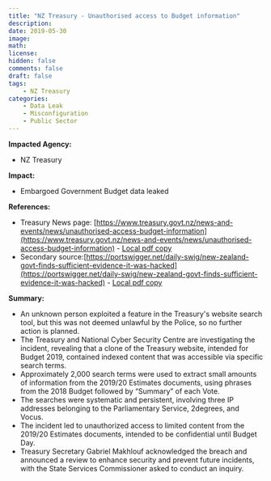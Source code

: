 ```yaml
---
title: "NZ Treasury - Unauthorised access to Budget information"
description: 
date: 2019-05-30
image: 
math: 
license: 
hidden: false
comments: false
draft: false
tags: 
    - NZ Treasury
categories:
    - Data Leak
    - Misconfiguration
    - Public Sector
---
```

**Impacted Agency:**
* NZ Treasury

**Impact:**
* Embargoed Government Budget data leaked

**References:**
* Treasury News page: [https://www.treasury.govt.nz/news-and-events/news/unauthorised-access-budget-information](https://www.treasury.govt.nz/news-and-events/news/unauthorised-access-budget-information) - [Local pdf copy][def] 
* Secondary source:[https://portswigger.net/daily-swig/new-zealand-govt-finds-sufficient-evidence-it-was-hacked](https://portswigger.net/daily-swig/new-zealand-govt-finds-sufficient-evidence-it-was-hacked) - [Local pdf copy][def1]

**Summary:**
* An unknown person exploited a feature in the Treasury's website search tool, but this was not deemed unlawful by the Police, so no further action is planned.
* The Treasury and National Cyber Security Centre are investigating the incident, revealing that a clone of the Treasury website, intended for Budget 2019, contained indexed content that was accessible via specific search terms.
* Approximately 2,000 search terms were used to extract small amounts of information from the 2019/20 Estimates documents, using phrases from the 2018 Budget followed by “Summary” of each Vote.
* The searches were systematic and persistent, involving three IP addresses belonging to the Parliamentary Service, 2degrees, and Vocus.
* The incident led to unauthorized access to limited content from the 2019/20 Estimates documents, intended to be confidential until Budget Day.
* Treasury Secretary Gabriel Makhlouf acknowledged the breach and announced a review to enhance security and prevent future incidents, with the State Services Commissioner asked to conduct an inquiry.

[def]: TheTreasuryNewZealand.pdf
[def1]: TheDailySwig.pdf